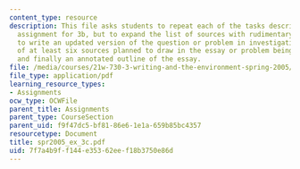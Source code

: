 ```yaml
---
content_type: resource
description: This file asks students to repeat each of the tasks described in the
  assignment for 3b, but to expand the list of sources with rudimentary outline and
  to write an updated version of the question or problem in investigation with list
  of at least six sources planned to draw in the essay or problem being investigated
  and finally an annotated outline of the essay.
file: /media/courses/21w-730-3-writing-and-the-environment-spring-2005/7f7a4b9ff144e35362eef18b3750e86d_spr2005_ex_3c.pdf
file_type: application/pdf
learning_resource_types:
- Assignments
ocw_type: OCWFile
parent_title: Assignments
parent_type: CourseSection
parent_uid: f9f47dc5-bf81-86e6-1e1a-659b85bc4357
resourcetype: Document
title: spr2005_ex_3c.pdf
uid: 7f7a4b9f-f144-e353-62ee-f18b3750e86d
---
```

